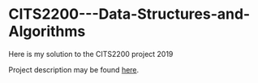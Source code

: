 # CITS2200---Data-Structures-and-Algorithms
Here is my solution to the CITS2200 project 2019

Project description may be found [here](https://web.archive.org/web/2019*/https://teaching.csse.uwa.edu.au/units/CITS2200/Labs/project-2019/project-2019.html).
